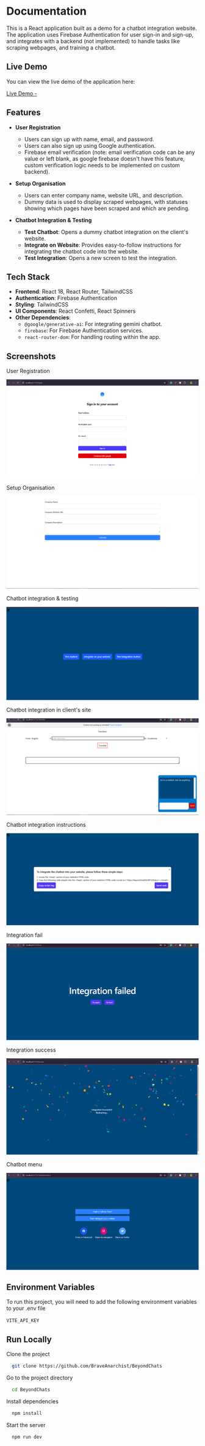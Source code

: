 # Documentation

This is a React application built as a demo for a chatbot integration website. The application uses Firebase Authentication for user sign-in and sign-up, and integrates with a backend (not implemented) to handle tasks like scraping webpages, and training a chatbot.

## Live Demo

You can view the live demo of the application here:

[Live Demo -](https://beyond-chats-phi.vercel.app/)

## Features

- **User Registration**

  - Users can sign up with name, email, and password.
  - Users can also sign up using Google authentication.
  - Firebase email verification (note: email verification code can be any value or left blank, as google firebase doesn't have this feature, custom verification logic needs to be implemented on custom backend).

- **Setup Organisation**

  - Users can enter company name, website URL, and description.
  - Dummy data is used to display scraped webpages, with statuses showing which pages have been scraped and which are pending.

- **Chatbot Integration & Testing**
  - **Test Chatbot**: Opens a dummy chatbot integration on the client's website.
  - **Integrate on Website**: Provides easy-to-follow instructions for integrating the chatbot code into the website.
  - **Test Integration**: Opens a new screen to test the integration.

## Tech Stack

- **Frontend**: React 18, React Router, TailwindCSS
- **Authentication**: Firebase Authentication
- **Styling**: TailwindCSS
- **UI Components**: React Confetti, React Spinners
- **Other Dependencies**:
  - `@google/generative-ai`: For integrating gemini chatbot.
  - `firebase`: For Firebase Authentication services.
  - `react-router-dom`: For handling routing within the app.

## Screenshots

User Registration

![alt text](image.png)

Setup Organisation

![alt text](image-1.png)

Chatbot integration & testing

![alt text](image-2.png)

Chatbot integration in client's site

![alt text](image-5.png)

Chatbot integration instructions

![alt text](image-6.png)

Integration fail

![alt text](image-3.png)

Integration success

![alt text](image-7.png)

Chatbot menu

![alt text](image-4.png)


## Environment Variables

To run this project, you will need to add the following environment variables to your .env file

`VITE_API_KEY`

## Run Locally

Clone the project

```bash
  git clone https://github.com/BraveAnarchist/BeyondChats
```

Go to the project directory

```bash
  cd BeyondChats
```

Install dependencies

```bash
  npm install
```

Start the server

```bash
  npm run dev
```
